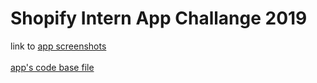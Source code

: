 # Shopify Intern App Challange 2019

link to [app screenshots](https://docs.google.com/document/d/1Tvgj6wZ7twzxPt1kOhSUnSE5Ub9x-9TnFEaJDng8VnU/edit?usp=sharing)\
\
[app's code base file](https://github.com/RinniSwift/Product-Hunt/tree/master/ShopifyInternApp/ShopifyInternApp)
